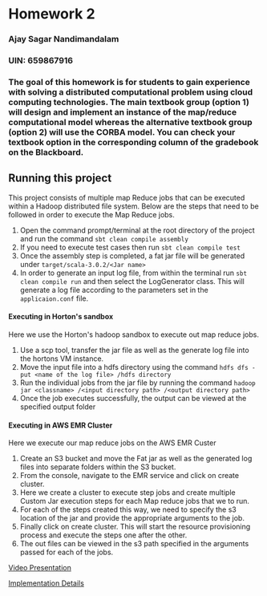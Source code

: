 # Homework 2

### Ajay Sagar Nandimandalam
### UIN: 659867916

### The goal of this homework is for students to gain experience with solving a distributed computational problem using cloud computing technologies. The main textbook group (option 1) will design and implement an instance of the map/reduce computational model whereas the alternative textbook group (option 2) will use the CORBA model. You can check your textbook option in the corresponding column of the gradebook on the Blackboard.

## Running this project

This project consists of multiple map Reduce jobs that can be executed within a Hadoop distributed file system.
Below are the steps that need to be followed in order to execute the Map Reduce jobs.
 1. Open the command prompt/terminal at the root directory of the project and run the command ``sbt clean compile assembly``
 2. If you need to execute test cases then run ``sbt clean compile test``
 3. Once the assembly step is completed, a fat jar file will be generated under ``target/scala-3.0.2/<Jar name>``
 4. In order to generate an input log file, from within the terminal run ``sbt clean compile run`` and then select the LogGenerator class. This will generate a log file according to the parameters set in the ``applicaion.conf`` file.

#### Executing in Horton's sandbox
Here we use the Horton's hadoop sandbox to execute out map reduce jobs.
1. Use a scp tool, transfer the jar file as well as the generate log file into the hortons VM instance.
2. Move the input file into a hdfs directory using the command ``hdfs dfs -put <name of the log file> /hdfs directory``
3. Run the individual jobs from the jar file by running the command ``hadoop jar <classname> /<input directory path> /<output directory path>``
4. Once the job executes successfully, the output can be viewed at the specified output folder

#### Executing in AWS EMR Cluster
Here we execute our map reduce jobs on the AWS EMR Custer
1. Create an S3 bucket and move the Fat jar as well as the generated log files into separate folders within the S3 bucket.
2. From the console, navigate to the EMR service and click on create cluster.
3. Here we create a cluster to execute step jobs and create multiple Custom Jar execution steps for each Map reduce jobs that we to run.
4. For each of the steps created this way, we need to specify the s3 location of the jar and provide the appropriate arguments to the job.
5. Finally click on create cluster. This will start the resource provisioning process and execute the steps one after the other.
6. The out files can be viewed in the s3 path specified in the arguments passed for each of the jobs. 

[Video Presentation](https://youtu.be/-i4laQinWJM)

[Implementation Details](./docs/Implementation.md)
